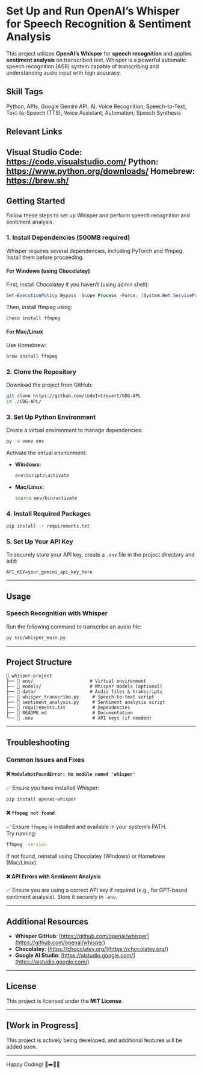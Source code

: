 # Set Up and Run OpenAI’s Whisper for Speech Recognition & Sentiment Analysis

This project utilizes **OpenAI’s Whisper** for **speech recognition** and applies **sentiment analysis** on transcribed text. Whisper is a powerful automatic speech recognition (ASR) system capable of transcribing and understanding audio input with high accuracy.

## **Skill Tags**

Python, APIs, Google Gemini API, AI, Voice Recognition, Speech-to-Text, Text-to-Speech (TTS), Voice Assistant, Automation, Speech Synthesis

## **Relevant Links**

Visual Studio Code: https://code.visualstudio.com/
Python: https://www.python.org/downloads/
Homebrew: 
https://brew.sh/
---

## **Getting Started**

Follow these steps to set up Whisper and perform speech recognition and sentiment analysis.

### **1. Install Dependencies (500MB required)**

Whisper requires several dependencies, including PyTorch and ffmpeg. Install them before proceeding.

#### **For Windows (using Chocolatey)**

First, install Chocolatey if you haven’t (using admin shell):

```powershell
Set-ExecutionPolicy Bypass -Scope Process -Force; [System.Net.ServicePointManager]::SecurityProtocol = [System.Net.ServicePointManager]::SecurityProtocol -bor 3072; iex ((New-Object System.Net.WebClient).DownloadString('https://community.chocolatey.org/install.ps1'))
```

Then, install ffmpeg using:

```powershell
choco install ffmpeg
```

#### **For Mac/Linux**

Use Homebrew:

```bash
brew install ffmpeg
```

### **2. Clone the Repository**

Download the project from GitHub:

```bash
git clone https://github.com/codeIntrovert/GDG-APL
cd ./GDG-APL/
```

### **3. Set Up Python Environment**

Create a virtual environment to manage dependencies:

```bash
py -m venv env
```

Activate the virtual environment:

- **Windows:**
  ```bash
  env\Scripts\activate
  ```
- **Mac/Linux:**
  ```bash
  source env/bin/activate
  ```

### **4. Install Required Packages**

```bash
pip install -r requirements.txt
```

### **5. Set Up Your API Key**

To securely store your API key, create a `.env` file in the project directory and add:

```plaintext
API_KEY=your_gemini_api_key_here
```

---

## **Usage**

### **Speech Recognition with Whisper**

Run the following command to transcribe an audio file:

```bash
py src/whisper_main.py
```

---

## **Project Structure**

```
📂 whisper-project
├── 📂 env/                     # Virtual environment
├── 📂 models/                  # Whisper models (optional)
├── 📂 data/                    # Audio files & transcripts
├── 📜 whisper_transcribe.py     # Speech-to-text script
├── 📜 sentiment_analysis.py     # Sentiment analysis script
├── 📜 requirements.txt          # Dependencies
├── 📜 README.md                 # Documentation
└── 📜 .env                      # API keys (if needed)
```

---

## **Troubleshooting**

### **Common Issues and Fixes**

#### ❌ `ModuleNotFoundError: No module named 'whisper'`

✅ Ensure you have installed Whisper:

```bash
pip install openai-whisper
```

#### ❌ `ffmpeg not found`

✅ Ensure `ffmpeg` is installed and available in your system’s PATH.  
Try running:

```bash
ffmpeg -version
```

If not found, reinstall using Chocolatey (Windows) or Homebrew (Mac/Linux).

#### ❌ API Errors with Sentiment Analysis

✅ Ensure you are using a correct API key if required (e.g., for GPT-based sentiment analysis). Store it securely in `.env`.

---

## **Additional Resources**

- **Whisper GitHub**: [https://github.com/openai/whisper](https://github.com/openai/whisper)
- **Chocolatey**: [https://chocolatey.org/](https://chocolatey.org/)
- **Google AI Studio**: [https://aistudio.google.com/](https://aistudio.google.com/)

---

## **License**

This project is licensed under the **MIT License**.

---

## **[Work in Progress]**

This project is actively being developed, and additional features will be added soon.

---

Happy Coding! 🎤➡️📜🤖
